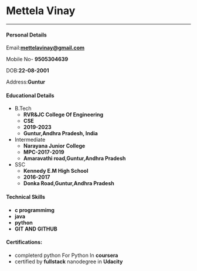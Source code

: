 # Mettela Vinay
----------------------
#### Personal Details
 Email:**mettelavinay@gmail.com**
 
 Mobile No- **9505304639**
 
 DOB:**22-08-2001**
 
 Address:**Guntur**
 
 #### Educational Details
 - B.Tech
    - **RVR&JC College Of Engineering**
    - **CSE**
    - **2019-2023**
    - **Guntur,Andhra Pradesh, India**
 - Intermediate
   - **Narayana Junior College**
   - **MPC-2017-2019**
   - **Amaravathi road,Guntur,Andhra Pradesh**
- SSC
   - **Kennedy E.M High School**
   - **2016-2017**
   - **Donka Road,Guntur,Andhra Pradesh**
 #### Technical Skills
   - **c programmimg**
   - **java**
   - **python**
   - **GIT AND GITHUB**
  #### Certifications:
   - completerd python For  Python In **coursera**
   - certified by **fullstack** nanodegree in **Udacity**
